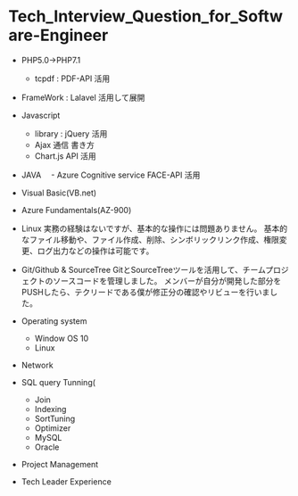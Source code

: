 # Tech_Interview_Question_for_Software-Engineer
 
 * PHP5.0->PHP7.1
   - tcpdf : PDF-API 活用
 * FrameWork : Lalavel 活用して展開
 * Javascript
   - library : jQuery 活用
   - Ajax 通信 書き方
   - Chart.js API 活用
 * JAVA
 　- Azure Cognitive service FACE-API 活用
 * Visual Basic(VB.net)
 * Azure Fundamentals(AZ-900)
 * Linux
実務の経験はないですが、基本的な操作には問題ありません。
基本的なファイル移動や、ファイル作成、削除、シンボリックリンク作成、権限変更、ログ出力などの操作は可能です。

 * Git/Github & SourceTree
GitとSourceTreeツールを活用して、チームプロジェクトのソースコードを管理しました。
メンバーが自分が開発した部分をPUSHしたら、テクリードである僕が修正分の確認やリビューを行いました。

 * Operating system
 	- Window OS 10
 	- Linux
 * Network
 * SQL query Tunning(
 	- Join
 	- Indexing
 	- SortTuning
 	- Optimizer
 	- MySQL
 	- Oracle
 * Project Management
 * Tech Leader Experience

